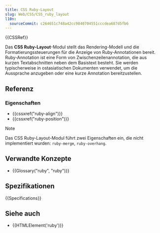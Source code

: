 ```yaml
---
title: CSS Ruby-Layout
slug: Web/CSS/CSS_ruby_layout
l10n:
  sourceCommit: c264651c748a42cc9840704551cccdea687d5fb6
---
```


{{CSSRef}}

Das **CSS Ruby-Layout**-Modul stellt das Rendering-Modell und die Formatierungssteuerungen für die Anzeige von Ruby-Annotationen bereit. Ruby-Annotation ist eine Form von Zwischenzeilenannotation, die aus kurzen Textabschnitten neben dem Basistext besteht. Sie werden typischerweise in ostasiatischen Dokumenten verwendet, um die Aussprache anzugeben oder eine kurze Annotation bereitzustellen.

## Referenz

### Eigenschaften

- {{cssxref("ruby-align")}}
- {{cssxref("ruby-position")}}

> [!NOTE]
> Das CSS Ruby-Layout-Modul führt zwei Eigenschaften ein, die nicht implementiert wurden: `ruby-merge`, `ruby-overhang`.

## Verwandte Konzepte

- {{Glossary("ruby", "ruby")}}

## Spezifikationen

{{Specifications}}

## Siehe auch

- {{HTMLElement('ruby')}}
